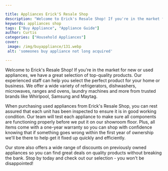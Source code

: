 ```yaml
---

title: Appliances Erick'S Resale Shop
description: "Welcome to Erick's Resale Shop! If you're in the market for new or used appliances, we have a great selection of top-quality produ...find out now"
keywords: appliances shop
tags: ["Buy Appliance", "Appliance Guide"]
author: Curtis
categories: ["Household Appliances"]
cover: 
 image: /img/buyappliance/131.webp
 alt: 'someones buy appliance not long acquired'

---
```


Welcome to Erick's Resale Shop! If you're in the market for new or used appliances, we have a great selection of top-quality products. Our experienced staff can help you select the perfect product for your home or business. We offer a wide variety of refrigerators, dishwashers, microwaves, ranges and ovens, laundry machines and more from trusted brands like Whirlpool, Samsung and Maytag.

When purchasing used appliances from Erick's Resale Shop, you can rest assured that each unit has been inspected to ensure it is in good working condition. Our team will test each appliance to make sure all components are functioning properly before we put it on our showroom floor. Plus, all items come with a one-year warranty so you can shop with confidence knowing that if something goes wrong within the first year of ownership we'll be there to help get it fixed up quickly and efficiently.

Our store also offers a wide range of discounts on previously owned appliances so you can find great deals on quality products without breaking the bank. Stop by today and check out our selection - you won't be disappointed!
